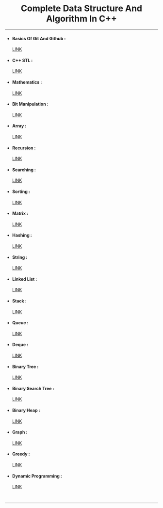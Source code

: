 <h1 align="center">Complete Data Structure And Algorithm In C++</h1><hr/>

- <h4>Basics Of Git And Github :</h4> <a href="https://github.com/harsh01010/DsA/blob/master/0impStuff/GitAndGithub.txt" target="_blank">LINK</a>
- <h4>C++ STL :</h4> <a href="https://github.com/harsh01010/DsA/tree/master/0impStuff/STL" target="_blank">LINK</a>
- <h4>Mathematics :</h4> <a href="https://github.com/harsh01010/DsA/tree/master/0impStuff/STL" target="_blank">LINK</a>
- <h4>Bit Manipulation :</h4> <a href="https://github.com/harsh01010/DsA/tree/master/0impStuff/STL" target="_blank">LINK</a>
- <h4>Array :</h4> <a href="https://github.com/harsh01010/DsA/tree/master/0impStuff/STL" target="_blank">LINK</a>
- <h4>Recursion :</h4> <a href="https://github.com/harsh01010/DsA/tree/master/0impStuff/STL" target="_blank">LINK</a>
- <h4>Searching :</h4> <a href="https://github.com/harsh01010/DsA/tree/master/0impStuff/STL" target="_blank">LINK</a>
- <h4>Sorting :</h4> <a href="https://github.com/harsh01010/DsA/tree/master/0impStuff/STL" target="_blank">LINK</a>
- <h4>Matrix :</h4> <a href="https://github.com/harsh01010/DsA/tree/master/0impStuff/STL" target="_blank">LINK</a>
- <h4>Hashing :</h4> <a href="https://github.com/harsh01010/DsA/tree/master/0impStuff/STL" target="_blank">LINK</a>
- <h4>String :</h4> <a href="https://github.com/harsh01010/DsA/tree/master/0impStuff/STL" target="_blank">LINK</a>
- <h4>Linked List :</h4> <a href="https://github.com/harsh01010/DsA/tree/master/0impStuff/STL" target="_blank">LINK</a>
- <h4>Stack :</h4> <a href="https://github.com/harsh01010/DsA/tree/master/0impStuff/STL" target="_blank">LINK</a>
- <h4>Queue :</h4> <a href="https://github.com/harsh01010/DsA/tree/master/0impStuff/STL" target="_blank">LINK</a>
- <h4>Deque :</h4> <a href="https://github.com/harsh01010/DsA/tree/master/0impStuff/STL" target="_blank">LINK</a>
- <h4>Binary Tree :</h4> <a href="https://github.com/harsh01010/DsA/tree/master/0impStuff/STL" target="_blank">LINK</a>
- <h4>Binary Search Tree :</h4> <a href="https://github.com/harsh01010/DsA/tree/master/0impStuff/STL" target="_blank">LINK</a>
- <h4>Binary Heap :</h4> <a href="https://github.com/harsh01010/DsA/tree/master/0impStuff/STL" target="_blank">LINK</a>
- <h4>Graph :</h4> <a href="https://github.com/harsh01010/DsA/tree/master/0impStuff/STL" target="_blank">LINK</a>
- <h4>Greedy :</h4> <a href="https://github.com/harsh01010/DsA/tree/master/0impStuff/STL" target="_blank">LINK</a>
- <h4>Dynamic Programming :</h4> <a href="https://github.com/harsh01010/DsA/tree/master/0impStuff/STL" target="_blank">LINK</a>
<br/><hr/>

